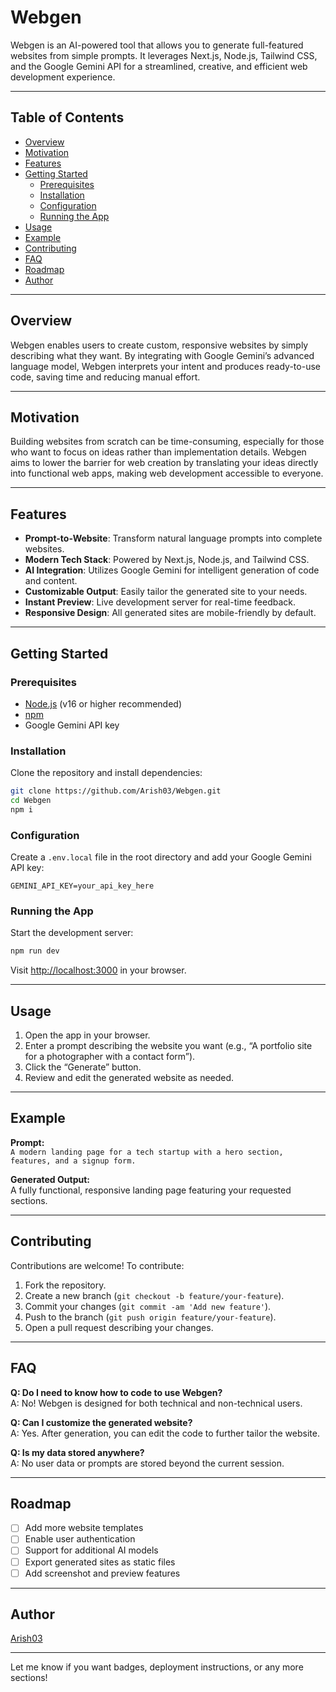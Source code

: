 
# Webgen

Webgen is an AI-powered tool that allows you to generate full-featured websites from simple prompts. It leverages Next.js, Node.js, Tailwind CSS, and the Google Gemini API for a streamlined, creative, and efficient web development experience.

---

## Table of Contents

- [Overview](#overview)
- [Motivation](#motivation)
- [Features](#features)
- [Getting Started](#getting-started)
  - [Prerequisites](#prerequisites)
  - [Installation](#installation)
  - [Configuration](#configuration)
  - [Running the App](#running-the-app)
- [Usage](#usage)
- [Example](#example)
- [Contributing](#contributing)
- [FAQ](#faq)
- [Roadmap](#roadmap)
- [Author](#author)

---

## Overview

Webgen enables users to create custom, responsive websites by simply describing what they want. By integrating with Google Gemini’s advanced language model, Webgen interprets your intent and produces ready-to-use code, saving time and reducing manual effort.

---

## Motivation

Building websites from scratch can be time-consuming, especially for those who want to focus on ideas rather than implementation details. Webgen aims to lower the barrier for web creation by translating your ideas directly into functional web apps, making web development accessible to everyone.

---

## Features

- **Prompt-to-Website**: Transform natural language prompts into complete websites.
- **Modern Tech Stack**: Powered by Next.js, Node.js, and Tailwind CSS.
- **AI Integration**: Utilizes Google Gemini for intelligent generation of code and content.
- **Customizable Output**: Easily tailor the generated site to your needs.
- **Instant Preview**: Live development server for real-time feedback.
- **Responsive Design**: All generated sites are mobile-friendly by default.

---

## Getting Started

### Prerequisites

- [Node.js](https://nodejs.org/) (v16 or higher recommended)
- [npm](https://www.npmjs.com/)
- Google Gemini API key

### Installation

Clone the repository and install dependencies:

```bash
git clone https://github.com/Arish03/Webgen.git
cd Webgen
npm i
```

### Configuration

Create a `.env.local` file in the root directory and add your Google Gemini API key:

```
GEMINI_API_KEY=your_api_key_here
```

### Running the App

Start the development server:

```bash
npm run dev
```

Visit [http://localhost:3000](http://localhost:3000) in your browser.

---

## Usage

1. Open the app in your browser.
2. Enter a prompt describing the website you want (e.g., “A portfolio site for a photographer with a contact form”).
3. Click the “Generate” button.
4. Review and edit the generated website as needed.

---

## Example

**Prompt:**  
`A modern landing page for a tech startup with a hero section, features, and a signup form.`

**Generated Output:**  
A fully functional, responsive landing page featuring your requested sections.

<!--
## Screenshots

_Add screenshots here when available._
-->

---

## Contributing

Contributions are welcome! To contribute:

1. Fork the repository.
2. Create a new branch (`git checkout -b feature/your-feature`).
3. Commit your changes (`git commit -am 'Add new feature'`).
4. Push to the branch (`git push origin feature/your-feature`).
5. Open a pull request describing your changes.

---

## FAQ

**Q: Do I need to know how to code to use Webgen?**  
A: No! Webgen is designed for both technical and non-technical users.

**Q: Can I customize the generated website?**  
A: Yes. After generation, you can edit the code to further tailor the website.

**Q: Is my data stored anywhere?**  
A: No user data or prompts are stored beyond the current session.

---

## Roadmap

- [ ] Add more website templates
- [ ] Enable user authentication
- [ ] Support for additional AI models
- [ ] Export generated sites as static files
- [ ] Add screenshot and preview features

---

## Author

[Arish03](https://github.com/Arish03)

---

Let me know if you want badges, deployment instructions, or any more sections!